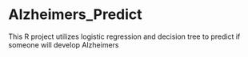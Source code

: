 # Alzheimers_Predict
This R project utilizes logistic regression and decision tree to predict if someone will develop Alzheimers 
